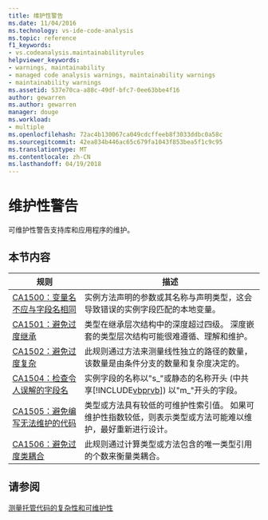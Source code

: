 ```yaml
---
title: 维护性警告
ms.date: 11/04/2016
ms.technology: vs-ide-code-analysis
ms.topic: reference
f1_keywords:
- vs.codeanalysis.maintainabilityrules
helpviewer_keywords:
- warnings, maintainability
- managed code analysis warnings, maintainability warnings
- maintainability warnings
ms.assetid: 537e70ca-a88c-49df-bfc7-0ee63bbe4f16
author: gewarren
ms.author: gewarren
manager: douge
ms.workload:
- multiple
ms.openlocfilehash: 72ac4b130067ca049cdcffeeb8f3033ddbc0a58c
ms.sourcegitcommit: 42ea834b446ac65c679fa1043f853bea5f1c9c95
ms.translationtype: MT
ms.contentlocale: zh-CN
ms.lasthandoff: 04/19/2018
---
```

# <a name="maintainability-warnings"></a>维护性警告
可维护性警告支持库和应用程序的维护。

## <a name="in-this-section"></a>本节内容

|规则|描述|
|----------|-----------------|
|[CA1500：变量名不应与字段名相同](../code-quality/ca1500-variable-names-should-not-match-field-names.md)|实例方法声明的参数或其名称与声明类型，这会导致错误的实例字段匹配的本地变量。|
|[CA1501：避免过度继承](../code-quality/ca1501-avoid-excessive-inheritance.md)|类型在继承层次结构中的深度超过四级。 深度嵌套的类型层次结构可能很难遵循、理解和维护。|
|[CA1502：避免过度复杂](../code-quality/ca1502-avoid-excessive-complexity.md)|此规则通过方法来测量线性独立的路径的数量，该数量是由条件分支的数量和复杂度决定的。|
|[CA1504：检查令人误解的字段名](../code-quality/ca1504-review-misleading-field-names.md)|实例字段的名称以"s_"或静态的名称开头 (中共享[!INCLUDE[vbprvb](../code-quality/includes/vbprvb_md.md)]) 以"m_"开头的字段。|
|[CA1505：避免编写无法维护的代码](../code-quality/ca1505-avoid-unmaintainable-code.md)|类型或方法具有较低的可维护性索引值。 如果可维护性指数较低，则表示类型或方法可能难以维护，最好重新进行设计。|
|[CA1506：避免过度类耦合](../code-quality/ca1506-avoid-excessive-class-coupling.md)|此规则通过计算类型或方法包含的唯一类型引用的个数来衡量类耦合。|

## <a name="see-also"></a>请参阅
 [测量托管代码的复杂性和可维护性](../code-quality/measuring-complexity-and-maintainability-of-managed-code.md)